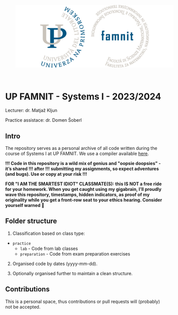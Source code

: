 <p align="center">
  <img src="famnit.png" style="padding: 32px" />
</p>

# UP FAMNIT - Systems I - 2023/2024

Lecturer: dr. Matjaž Kljun

Practice assistace: dr. Domen Šoberl

## Intro 

The repository serves as a personal archive of all code written during the course of Systems I at UP FAMNIT. We use a compiler available [here](https://assembly.famn.it).

**!!! Code in this repository is a wild mix of genius and "oopsie doopsies" - it’s shared !!! after !!! submitting my assignments, so expect adventures (and bugs). Use or copy at your risk !!!**

**FOR "I AM THE SMARTEST IDIOT" CLASSMATE(S): this IS NOT a free ride for your homework. When you get caught using my gigabrain, I'll proudly wave this repository, timestamps, hidden indicators, as proof of my originality while you get a front-row seat to your ethics hearing. Consider yourself warned 💅**

## Folder structure

1. Classification based on class type:
  - `practice`
    - `lab` - Code from lab classes
    - `preparation` - Code from exam preparation exercises
2. Organised code by dates (yyyy-mm-dd).

3. Optionally organised further to maintain a clean structure.

## Contributions
This is a personal space, thus contributions or pull requests will (probably) not be accepted.